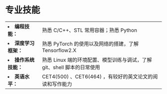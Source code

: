 # 专业技能
<!-- * **编程技能：** 熟悉 C/C++、STL 常用容器；熟悉 Python
* **深度学习框架：** 熟悉 PyTorch 的使用以及网络的搭建，了解 Tensorflow2.X
* **操作系统技能：** 熟悉 Linux 端的环境配置、模型训练与调试，了解 git、shell 脚本的日常使用
* **英语水平：** CET4 (500)、CET6 (464)，有较好的英文论文的阅读和写作能力 -->
<table frame=void rules=none>
    <tr>
        <td><li><b> 编程技能：</b></li></td>
        <td>熟悉 C/C++、STL 常用容器；熟悉 Python</td>
    </tr>
    <tr>
        <td><li><b> 深度学习框架：</b></li></td>
        <td>熟悉 PyTorch 的使用以及网络的搭建，了解 Tensorflow2.X</td>
    </tr>
    <tr>
        <td><li><b> 操作系统技能：</b></li></td>
        <td>熟悉 Linux 端的环境配置、模型训练与调试，了解 git、shell 脚本的日常使用</td>
    </tr>
    <tr>
        <td><li><b> 英语水平：</b></li></td>
        <td>CET4(500) 、CET6(464) ，有较好的英文论文的阅读和写作能力</td>
    </tr>
</table>